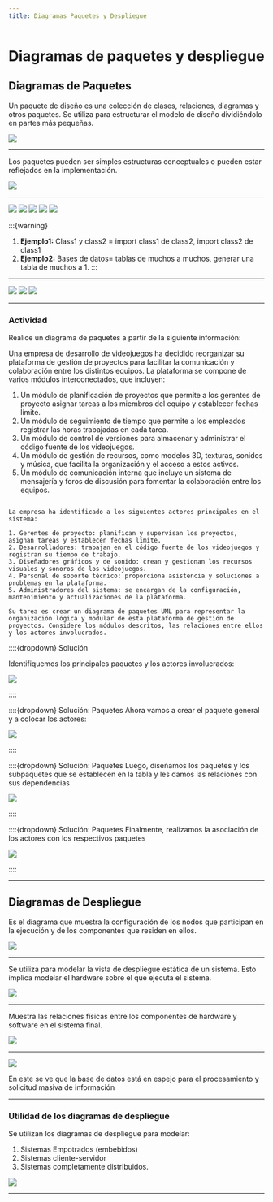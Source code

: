 ```yaml
---
title: Diagramas Paquetes y Despliegue
---
```


# Diagramas de paquetes y despliegue

## Diagramas de Paquetes

Un paquete de diseño  es una colección de clases, relaciones, diagramas y otros paquetes. Se utiliza para estructurar el modelo de diseño dividiéndolo en partes más pequeñas.


<img src="../../_static/images/Paquetes.png"/>

---

Los paquetes pueden ser simples estructuras conceptuales o pueden estar reflejados en la implementación.

<img src="../../_static/images/PaquetesImplementacion.png"/>


---

<img src="../../_static/images/PaquetesImplementacion2.png"/>

<img src="../../_static/images/PaquetesImplementacion3.png"/>

<img src="../../_static/images/PaquetesImplementacion4.png"/>

<img src="../../_static/images/PaquetesImplementacion5.png"/>

<img src="../../_static/images/PaquetesImplementacion6.png"/>

:::{warning}
1. **Ejemplo1:** Class1 y class2 = import class1 de class2, import class2 de class1
2. **Ejemplo2:** Bases de datos= tablas de muchos a muchos, generar una tabla de muchos a 1.
:::

---

<img src="../../_static/images/PaquetesImplementacion7.png"/>

<img src="../../_static/images/PaquetesImplementacion8.png"/>

<img src="../../_static/images/PaquetesImplementacion9.png"/>

---

### Actividad

Realice un diagrama de paquetes a partir de la siguiente información:

Una empresa de desarrollo de videojuegos ha decidido reorganizar su plataforma de gestión de proyectos para facilitar la comunicación y colaboración entre los distintos equipos. La plataforma se compone de varios módulos interconectados, que incluyen:

1. Un módulo de planificación de proyectos que permite a los gerentes de proyecto asignar tareas a los miembros del equipo y establecer fechas límite.
2. Un módulo de seguimiento de tiempo que permite a los empleados registrar las horas trabajadas en cada tarea.
3. Un módulo de control de versiones para almacenar y administrar el código fuente de los videojuegos.
4. Un módulo de gestión de recursos, como modelos 3D, texturas, sonidos y música, que facilita la organización y el acceso a estos activos.
5. Un módulo de comunicación interna que incluye un sistema de mensajería y foros de discusión para fomentar la colaboración entre los equipos.


```{dropdown} Solución

La empresa ha identificado a los siguientes actores principales en el sistema:

1. Gerentes de proyecto: planifican y supervisan los proyectos, asignan tareas y establecen fechas límite.
2. Desarrolladores: trabajan en el código fuente de los videojuegos y registran su tiempo de trabajo.
3. Diseñadores gráficos y de sonido: crean y gestionan los recursos visuales y sonoros de los videojuegos.
4. Personal de soporte técnico: proporciona asistencia y soluciones a problemas en la plataforma.
5. Administradores del sistema: se encargan de la configuración, mantenimiento y actualizaciones de la plataforma.

Su tarea es crear un diagrama de paquetes UML para representar la organización lógica y modular de esta plataforma de gestión de proyectos. Considere los módulos descritos, las relaciones entre ellos y los actores involucrados.
```

::::{dropdown} Solución

Identifiquemos  los principales paquetes y los actores involucrados:

<img src="../../_static/images/solucionDiagramas.png"/>

::::

::::{dropdown} Solución: Paquetes
Ahora vamos a crear el paquete general y a colocar los actores:

<img src="../../_static/images/SolucionDiagramas1.png"/>

::::

::::{dropdown} Solución: Paquetes
Luego, diseñamos los paquetes y los subpaquetes que se establecen en la tabla y les damos las relaciones con sus dependencias

<img src="../../_static/images/SolucionDiagramas2.png"/>

::::

::::{dropdown} Solución: Paquetes
Finalmente, realizamos la asociación de los actores con los respectivos paquetes

<img src="../../_static/images/solucionDiagramas3.png"/>

::::

---

## Diagramas de Despliegue

Es el diagrama que muestra la configuración de los nodos que participan en la ejecución y de los componentes que residen en ellos.

<img src="../../_static/images/despliegue.png"/>

---

Se utiliza para modelar la vista de despliegue estática de un sistema. Esto implica modelar el hardware sobre el que ejecuta el sistema.

<img src="../../_static/images/despliegue1.png"/>

---

Muestra las relaciones físicas entre los componentes de hardware y software en el sistema final.

<img src="../../_static/images/despliegue2.png"/>

---

<img src="../../_static/images/despliegue3.png"/>

En este se ve que la base de datos está en espejo para el procesamiento y solicitud masiva de información

---

### Utilidad de los diagramas de despliegue

Se utilizan los diagramas de despliegue para modelar:

1. Sistemas Empotrados (embebidos)
2. Sistemas cliente-servidor
3. Sistemas completamente distribuidos.

<img src="../../_static/images/despliegue3.png"/>

---
